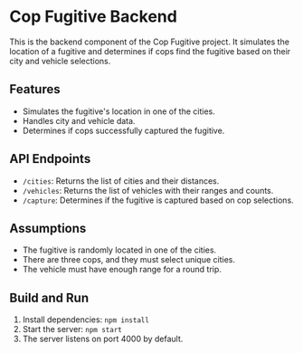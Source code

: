 # Cop Fugitive Backend

This is the backend component of the Cop Fugitive project. It simulates the location of a fugitive and determines if cops find the fugitive based on their city and vehicle selections.

## Features
- Simulates the fugitive's location in one of the cities.
- Handles city and vehicle data.
- Determines if cops successfully captured the fugitive.

## API Endpoints
- `/cities`: Returns the list of cities and their distances.
- `/vehicles`: Returns the list of vehicles with their ranges and counts.
- `/capture`: Determines if the fugitive is captured based on cop selections.

## Assumptions
- The fugitive is randomly located in one of the cities.
- There are three cops, and they must select unique cities.
- The vehicle must have enough range for a round trip.

## Build and Run
1. Install dependencies: `npm install`
2. Start the server: `npm start`
3. The server listens on port 4000 by default.
